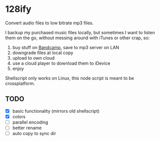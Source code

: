 # 128ify

Convert audio files to low bitrate mp3 files.

I backup my purchased music files locally, but sometimes I want to
listen them on the go, without messing around with iTunes or other crap,
so:

1. buy stuff on [Bandcamp](https://bandcamp.com), save to mp3 server on LAN
2. downgrade files at local copy
3. upload to own cloud
4. use a cloud player to download them to iDevice
5. enjoy

Shellscript only works on Linux, this node script is meant to be crossplatform.

## TODO

- [x] basic functionality (mirrors old shellscript)
- [x] colors
- [ ] parallel encoding
- [ ] better rename
- [ ] auto copy to sync dir
